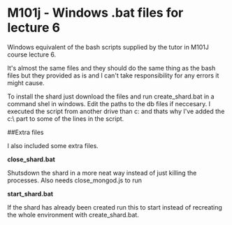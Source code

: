 M101j - Windows .bat files for lecture 6
==============

Windows equivalent of the bash scripts supplied by the tutor in M101J course lecture 6.

It's almost the same files and they should do the same thing as the bash files but they provided as is and I can't take responsibility for any errors it might cause.

To install the shard just download the files and run create_shard.bat in a command shel in windows. Edit the paths to
the db files if neccesary. I executed the script from another drive than c: and thats why I've added the c:\ part to
some of the lines in the script.

##Extra files

I also included some extra files.

**close_shard.bat**

Shutsdown the shard in a more neat way instead of just killing the processes. Also needs close_mongod.js to run

**start_shard.bat**

If the shard has already been created run this to start instead of recreating the whole environment with create_shard.bat.
